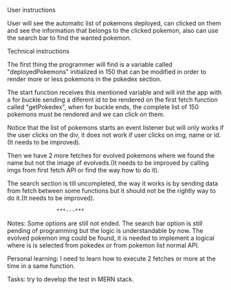 User instructions

User will see the automatic list of pokemons deployed, can clicked on them and see the information that belongs to the clicked pokemon, also can use the search bar to find the wanted pokemon.

Technical instructions

The first thing the programmer will find is a variable called "deployedPokemons" initialized in 150 that can be modified in order to render more or less pokemons in the pokedex section.

The start function receives this mentioned variable and will init the app with a for buckle sending a diferent id to be rendered on the first fetch function called "getPokedex", when for buckle ends, the complete list of 150 pokemons must be rendered and we can click on them.

Notice that the list of pokemons starts an event listener but will only works if the user clicks on the div, it does not work if user clicks on img, name or id.(It needs to be improved).

Then we have 2 more fetches for evolved pokemons where we found the name but not the image of evolveds.(It needs to be improved by calling imgs from first fetch API or find the way how to do it).

The search section is till uncompleted, the way it works is by sending data from fetch between some functions but it should not be the rightly way to do it.(It needs to be improved).

                    ***---***
Notes: 
Some options are still not ended. The search bar option is still pending of programming but the logic is understandable by now. The evolved pokemon img could be found, it is needed to implement a logical where is is selected from pokedex or from pokemon list normal API.

Personal learning: I need to learn how to execute 2 fetches or more at the time in a same function.

Tasks: try to develop the test in MERN stack.